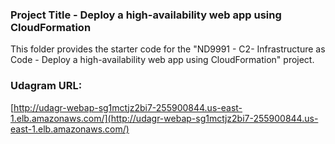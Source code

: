 ### Project Title - Deploy a high-availability web app using CloudFormation
This folder provides the starter code for the "ND9991 - C2- Infrastructure as Code - Deploy a high-availability web app using CloudFormation" project. 

### Udagram URL:

[http://udagr-webap-sg1mctjz2bi7-255900844.us-east-1.elb.amazonaws.com/](http://udagr-webap-sg1mctjz2bi7-255900844.us-east-1.elb.amazonaws.com/)
<a href="http://udagr-webap-sg1mctjz2bi7-255900844.us-east-1.elb.amazonaws.com/" target="_blank"></a>